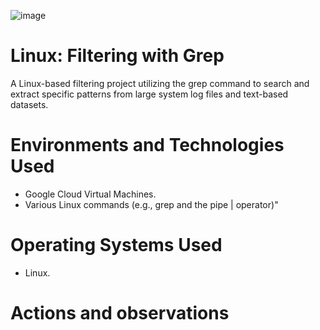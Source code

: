 ![image](https://github.com/user-attachments/assets/09fb938b-03bf-4fb0-aca2-99b2b21024b0)


# Linux: Filtering with Grep
A Linux-based filtering project utilizing the grep command to search and extract specific patterns from large system log files and text-based datasets.

# Environments and Technologies Used</h2>
- Google Cloud Virtual Machines.
- Various Linux commands (e.g., grep and the pipe | operator)"

# Operating Systems Used </h2>
- Linux.

# Actions and observations
